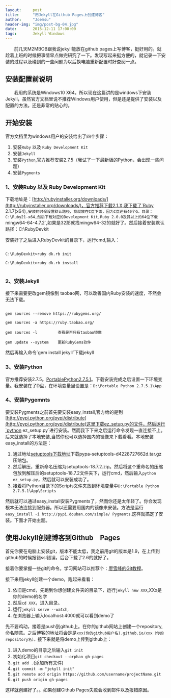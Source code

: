 ```yaml
---
layout:		post
title:      "用Jekyll在Github Pages上创建博客"
author:     "Joemsu"
header-img: "img/post-bg-04.jpg"
date:       2015-12-11 17:00:00
tags:       Jekyll Windows
---
```


&#160; &#160; &#160; &#160;前几天M2MBOB跟我说jekyll能放在github pages上写博客，挺好用的。就趁着上班的时候把事情早点做完研究了一下。发现写起来挺方便的，就记录一下安装的过程以及碰到的一些问题为以后换电脑重新配置时好查阅一点。



## 安装配置前说明
&#160; &#160; &#160; &#160;我用的系统是Windows10 X64。所以现在这篇讲的是windows下安装Jekyll，虽然官方文档里说不推荐Windows用户使用，但是还是提供了安装以及配置的方法。还是非常的贴心的。



## 开始安装
官方文档里为windows用户的安装给出了四个步骤：

1. 安装`Ruby` 以及 `Ruby Development Kit`
2. 安装`Jekyll`
3. 安装`Python`,官方推荐安装2.7.5（我试了一下最新版的Python，会出现一些问题）
4. 安装`Pygments`



### 1、安装Ruby 以及 Ruby Development Kit
下载地址是：[http://rubyinstaller.org/downloads/](http://rubyinstaller.org/downloads/)，官方推荐下载2.1.X,我下载了`Ruby 2.1.7(x64)`,安装的时候设置默认路径，我就放在C盘下面，因为C盘还有40个G。目录：C:\Ruby21-x64,然后下载对应的Development Kit,Ruby 2.0.0及其以上的64位下载`mingw64-64-4.7.2`,如果是32那就找mingw64-32的就好了。然后接着安装默认路径：C:\RubyDevkit

安装好了之后进入RubyDevkit的目录下，运行cmd,输入：

<code>
C:\RubyDevkit>ruby dk.rb init<br>
C:\RubyDevkit>ruby dk.rb install<br>
</code>

### 2、安装Jekyll
接下来需要更改gem镜像到 taobao网，可以改善国内Ruby安装的速度，不然会无法下载。

<code>
gem sources --remove https://rubygems.org/<br>
gem sources -a https://ruby.taobao.org/<br>
gem sources -l         查看是否只有taobao镜像<br>
gem update --system    更新RubyGems软件<br>
</code>
然后再输入命令`gem install jekyll`下载jekyll

### 3、安装Python
官方推荐安装2.7.5。[PortablePython2.7.5.1](http://portablepython.com/wiki/PortablePython2.7.5.1/)。下载安装完成之后设置一下环境变量。我安装在了D盘，在环境变量里设置是：`D:\Portable Python 2.7.5.1\App`

### 4、安装Pygemnts
要安装Pygments之前首先要安装easy_install,官方给的是到[http://pypi.python.org/pypi/distribute](http://pypi.python.org/pypi/distribute)这里下载ez_setup.py的文件，然后运行`python ez_setup.py`进行安装。然而我下下来之后运行命令发现一直连接不上。后来就选择了本地安装,当然你也可以选择国内的镜像来下载看看。本地安装easy_install的方法是：

1. 通过地址[setuptools下载地址](https://bitbucket.org/pypa/setuptools/get/default.tar.gz#egg=setuptools-dev)下载pypa-setuptools-d4228727662d.tar.gz压缩包。
2. 然后解压，重新命名压缩为setuptools-18.7.2.zip。然后将这个重命名的压缩包放到解压后的setuptools-18.7.2文件夹下，运行cmd，然后输入`python ez_setup.py`，然后就可以安装成功了。
3. 接着将Python目录下的Scripts文件夹放到环境变量中`D:\Portable Python 2.7.5.1\App\Scripts`

然后就可以通过easy_install安装Pygments了，然而你还是太年轻了。你会发现根本无法连接到服务器。所以还需要用国内的镜像来安装。方法是运行`easy_install -i http://pypi.douban.com/simple/ Pygments`.这样就搞定了安装。下面才开始主题。

## 使用Jekyll创建博客到Github　Pages
首先你要在电脑上安装git，版本不能太低，我之前用git的版本是1.9，在上传到github的时候报错ssl错误，后台下载了2.6的就好了。

接着你要掌握一些git的命令。学习网站可以推荐个：[廖雪峰的Git教程](http://www.liaoxuefeng.com/wiki/0013739516305929606dd18361248578c67b8067c8c017b000)。

接下来用jekyll创建一个demo，跑起来看看：

1. 依旧是cmd，先跑到你想创建文件夹的目录下，运行`jekyll new XXX`,XXx是你的demo的名字
2. 然后`cd XXX`，进入目录。
3. 运行`jekyll serve --watch`,
4. 在浏览器上输入localhost:4000就可以看到demo了

先不要鸡动，接着是push到github上。在你的github网站上创建一个repository,命名随意。之后博客的地址将会是是`xxx(你的github用户名).github.io/xxx（你的repository名）。`接下来就是将demo上传到github上：

1. 进入demo的目录之后输入`git init`
2. 初始化项目`git checkout --orphan gh-pages`
3. `git add .`(添加所有文件)
4. `git commit -m "jekyll init"`
5. `git remote add origin https://github.com/username/projectName.git`
6. `git push origin gh-pages`

这样就创建好了。。如果创建Github Pages失败会收到邮件以及报错原因。


